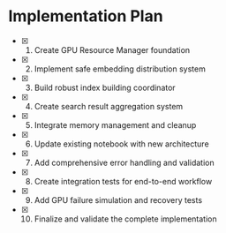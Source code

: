 # Implementation Plan

- [x] 1. Create GPU Resource Manager foundation
- [x] 2. Implement safe embedding distribution system
- [x] 3. Build robust index building coordinator
- [x] 4. Create search result aggregation system
- [x] 5. Integrate memory management and cleanup
- [x] 6. Update existing notebook with new architecture
- [x] 7. Add comprehensive error handling and validation
- [x] 8. Create integration tests for end-to-end workflow
- [x] 9. Add GPU failure simulation and recovery tests
- [x] 10. Finalize and validate the complete implementation